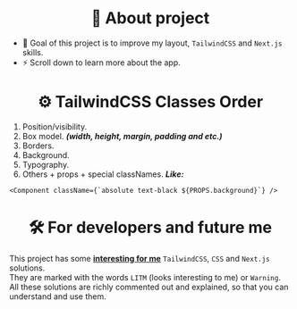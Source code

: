 <h1 align="center">🧐 About project</h1> 

- 🌱 Goal of this project is to improve my layout, `TailwindCSS` and `Next.js` skills.
- ⚡️ Scroll down to learn more about the app.

<h1 align="center">⚙️ TailwindCSS Classes Order</h1>

1. Position/visibility.
2. Box model. ***(width, height, margin, padding and etc.)***
3. Borders.
4. Background.
5. Typography.
6. Others + props + special classNames. ***Like:***
```tsx
<Component className={`absolute text-black ${PROPS.background}`} />
```

<h1 align="center">🛠 For developers and future me</h1>

This project has some <ins><b>interesting for me</b></ins> `TailwindCSS`, `CSS` and `Next.js` solutions. 
<br/>
They are marked with the words `LITM` (looks interesting to me) or `Warning`. All these solutions are richly commented out and explained, so that you can understand and use them.
